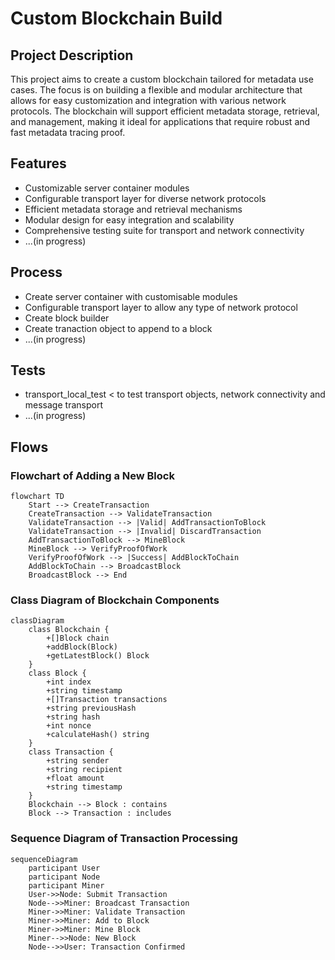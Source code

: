 # Custom Blockchain Build

## Project Description

This project aims to create a custom blockchain tailored for metadata use cases. The focus is on building a flexible and modular architecture that allows for easy customization and integration with various network protocols. The blockchain will support efficient metadata storage, retrieval, and management, making it ideal for applications that require robust and fast metadata tracing proof.

## Features

- Customizable server container modules
- Configurable transport layer for diverse network protocols
- Efficient metadata storage and retrieval mechanisms
- Modular design for easy integration and scalability
- Comprehensive testing suite for transport and network connectivity
- ...(in progress)

## Process

- Create server container with customisable modules
- Configurable transport layer to allow any type of network protocol
- Create block builder 
- Create tranaction object to append to a block
- ...(in progress)

## Tests

- transport_local_test < to test transport objects, network connectivity and message transport
- ...(in progress)

## Flows

### Flowchart of Adding a New Block
```mermaid
flowchart TD
    Start --> CreateTransaction
    CreateTransaction --> ValidateTransaction
    ValidateTransaction --> |Valid| AddTransactionToBlock
    ValidateTransaction --> |Invalid| DiscardTransaction
    AddTransactionToBlock --> MineBlock
    MineBlock --> VerifyProofOfWork
    VerifyProofOfWork --> |Success| AddBlockToChain
    AddBlockToChain --> BroadcastBlock
    BroadcastBlock --> End
```

### Class Diagram of Blockchain Components
```mermaid
classDiagram
    class Blockchain {
        +[]Block chain
        +addBlock(Block)
        +getLatestBlock() Block
    }
    class Block {
        +int index
        +string timestamp
        +[]Transaction transactions
        +string previousHash
        +string hash
        +int nonce
        +calculateHash() string
    }
    class Transaction {
        +string sender
        +string recipient
        +float amount
        +string timestamp
    }
    Blockchain --> Block : contains
    Block --> Transaction : includes
```

### Sequence Diagram of Transaction Processing
```mermaid
sequenceDiagram
    participant User
    participant Node
    participant Miner
    User->>Node: Submit Transaction
    Node-->>Miner: Broadcast Transaction
    Miner->>Miner: Validate Transaction
    Miner->>Miner: Add to Block
    Miner->>Miner: Mine Block
    Miner-->>Node: New Block
    Node-->>User: Transaction Confirmed
```